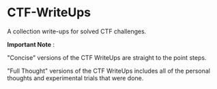 # CTF-WriteUps
A collection write-ups for solved CTF challenges.

**Important Note** : 

"Concise" versions of the CTF WriteUps are straight to the point steps.

"Full Thought" versions of the CTF WriteUps includes all of the personal thoughts and experimental trials that were done.
